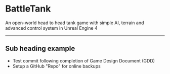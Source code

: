 # BattleTank
An open-world head to head tank game with simple AI, terrain and advanced control system in Unreal Engine 4

***********************************************************************************************************

## Sub heading example

* Test commit following completion of Game Design Document (GDD)
* Setup a GitHub "Repo" for online backups
